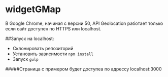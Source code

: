 # widgetGMap

В Google Chrome, начиная с версии 50, API Geolocation работает только если сайт доступен по HTTPS или localhost.

##Запуск на localhost:

* Склонировать репозиторий 
* Установить зависимости `npm install`
* Запуск `gulp`

#####Страница с примером будет доступеа по адрессу localhost:3000
